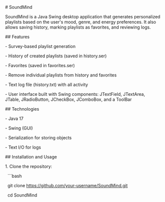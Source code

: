 \# SoundMind



SoundMind is a Java Swing desktop application that generates personalized playlists based on the user's mood, genre, and energy preferences. It also allows saving history, marking playlists as favorites, and reviewing logs.



\## Features

\- Survey-based playlist generation  

\- History of created playlists (saved in history.ser)  

\- Favorites (saved in favorites.ser)  

\- Remove individual playlists from history and favorites  

\- Text log file (history.txt) with all activity  

\- User interface built with Swing components: JTextField, JTextArea, JTable, JRadioButton, JCheckBox, JComboBox, and a ToolBar



\## Technologies

\- Java 17  

\- Swing (GUI)  

\- Serialization for storing objects  

\- Text I/O for logs  



\## Installation and Usage

1\. Clone the repository:

&nbsp;  ```bash

&nbsp;  git clone https://github.com/your-username/SoundMind.git

&nbsp;  cd SoundMind



